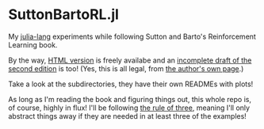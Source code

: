 # SuttonBartoRL.jl

My [julia-lang](http://julialang.org) experiments while following Sutton and Barto's Reinforcement Learning book.

By the way, [HTML version](https://webdocs.cs.ualberta.ca/~sutton/book/ebook/the-book.html) is freely availabe
and an [incomplete draft of the second edition](https://www.dropbox.com/s/b3psxv2r0ccmf80/book2015oct.pdf?dl=0) is too!
(Yes, this is all legal, from [the author's own page](https://webdocs.cs.ualberta.ca/~sutton/book/the-book.html).)

Take a look at the subdirectories, they have their own READMEs with plots!

As long as I'm reading the book and figuring things out, this whole repo is, of course, highly in flux!
I'll be following [the rule of three](http://blog.codinghorror.com/rule-of-three/), meaning I'll only abstract things away if they are needed in at least three of the examples!
